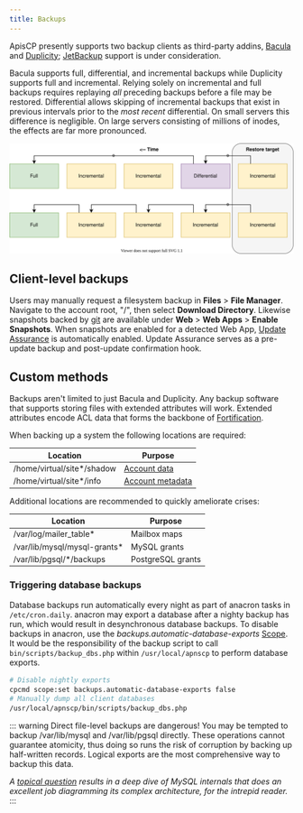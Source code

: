 ```yaml
---
title: Backups
---
```


ApisCP presently supports two backup clients as third-party addins, [Bacula](./backups/Bacula) and [Duplicity](./backups/Duplicity.md); [JetBackup](https://request.jetapps.com/topic/546-support-for-apiscp-control-panel) support is under consideration. 

Bacula supports full, differential, and incremental backups while Duplicity supports full and incremental. Relying solely on incremental and full backups requires replaying *all* preceding backups before a file may be restored. Differential allows skipping of incremental backups that exist in previous intervals prior to the *most recent* differential. On small servers this difference is negligible. On large servers consisting of millions of inodes, the effects are far more pronounced.

![Incremental vs Differential](./backups/images/backup-type-chart.svg)

## Client-level backups

Users may manually request a filesystem backup in **Files** > **File Manager**. Navigate to the account root, "/", then select **Download Directory**. Likewise snapshots backed by [git](https://git-scm.com/) are available under **Web** > **Web Apps** > **Enable Snapshots**. When snapshots are enabled for a detected Web App, [Update Assurance](../WebApps.md#update-assurance) is automatically enabled. Update Assurance serves as a pre-update backup and post-update confirmation hook.

## Custom methods

Backups aren't limited to just Bacula and Duplicity. Any backup software that supports storing files with extended attributes will work. Extended attributes encode ACL data that forms the backbone of [Fortification](../Fortification.md). 

When backing up a system the following locations are required:

| Location                   | Purpose                                   |
| -------------------------- | ----------------------------------------- |
| /home/virtual/site*/shadow | [Account data](../Filesystem.md#shadow)   |
| /home/virtual/site*/info   | [Account metadata](../Filesystem.md#info) |

Additional locations are recommended to quickly ameliorate crises:

| Location                     | Purpose           |
| ---------------------------- | ----------------- |
| /var/log/mailer_table*       | Mailbox maps      |
| /var/lib/mysql/mysql-grants* | MySQL grants      |
| /var/lib/pgsql/*/backups     | PostgreSQL grants |

### Triggering database backups

Database backups run automatically every night as part of anacron tasks in `/etc/cron.daily`. anacron may export a database after a nighty backup has run, which would result in desynchronous database backups. To disable backups in anacron, use the *backups.automatic-database-exports* [Scope](../Scopes.md). It would be the responsibility of the backup script to call `bin/scripts/backup_dbs.php` within `/usr/local/apnscp` to perform database exports.

```bash
# Disable nightly exports
cpcmd scope:set backups.automatic-database-exports false
# Manually dump all client databases
/usr/local/apnscp/bin/scripts/backup_dbs.php
```

::: warning Direct file-level backups are dangerous!
You may be tempted to backup /var/lib/mysql and /var/lib/pgsql directly. These operations cannot guarantee atomicity, thus doing so runs the risk of corruption by backing up half-written records. Logical exports are the most comprehensive way to backup this data.

*A [topical question](https://stackoverflow.com/questions/56823591/mysql-innodb-differences-between-wal-double-write-buffer-log-buffer-redo-log) results in a deep dive of MySQL internals that does an excellent job diagramming its complex architecture, for the intrepid reader.*
:::
